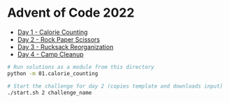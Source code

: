 # Advent of Code 2022

- [Day 1 - Calorie Counting](./01/calorie_counting.py)
- [Day 2 - Rock Paper Scissors](./02/rock_paper_scissors.py)
- [Day 3 - Rucksack Reorganization](./03/rucksack.py)
- [Day 4 - Camp Cleanup](./04/camp_cleanup.py)

```bash
# Run solutions as a module from this directory
python -m 01.calorie_counting
```

```bash
# Start the challenge for day 2 (copies template and downloads input)
./start.sh 2 challenge_name
```
